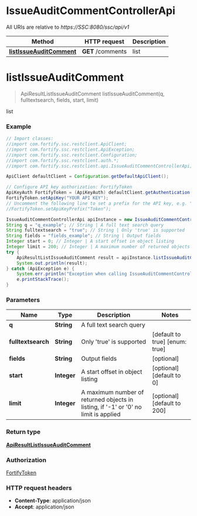 # IssueAuditCommentControllerApi

All URIs are relative to *https://SSC:8080/ssc/api/v1*

Method | HTTP request | Description
------------- | ------------- | -------------
[**listIssueAuditComment**](IssueAuditCommentControllerApi.md#listIssueAuditComment) | **GET** /comments | list


<a name="listIssueAuditComment"></a>
# **listIssueAuditComment**
> ApiResultListIssueAuditComment listIssueAuditComment(q, fulltextsearch, fields, start, limit)

list

### Example
```java
// Import classes:
//import com.fortify.ssc.restclient.ApiClient;
//import com.fortify.ssc.restclient.ApiException;
//import com.fortify.ssc.restclient.Configuration;
//import com.fortify.ssc.restclient.auth.*;
//import com.fortify.ssc.restclient.api.IssueAuditCommentControllerApi;

ApiClient defaultClient = Configuration.getDefaultApiClient();

// Configure API key authorization: FortifyToken
ApiKeyAuth FortifyToken = (ApiKeyAuth) defaultClient.getAuthentication("FortifyToken");
FortifyToken.setApiKey("YOUR API KEY");
// Uncomment the following line to set a prefix for the API key, e.g. "Token" (defaults to null)
//FortifyToken.setApiKeyPrefix("Token");

IssueAuditCommentControllerApi apiInstance = new IssueAuditCommentControllerApi();
String q = "q_example"; // String | A full text search query
String fulltextsearch = "true"; // String | Only 'true' is supported
String fields = "fields_example"; // String | Output fields
Integer start = 0; // Integer | A start offset in object listing
Integer limit = 200; // Integer | A maximum number of returned objects in listing, if '-1' or '0' no limit is applied
try {
    ApiResultListIssueAuditComment result = apiInstance.listIssueAuditComment(q, fulltextsearch, fields, start, limit);
    System.out.println(result);
} catch (ApiException e) {
    System.err.println("Exception when calling IssueAuditCommentControllerApi#listIssueAuditComment");
    e.printStackTrace();
}
```

### Parameters

Name | Type | Description  | Notes
------------- | ------------- | ------------- | -------------
 **q** | **String**| A full text search query |
 **fulltextsearch** | **String**| Only &#39;true&#39; is supported | [default to true] [enum: true]
 **fields** | **String**| Output fields | [optional]
 **start** | **Integer**| A start offset in object listing | [optional] [default to 0]
 **limit** | **Integer**| A maximum number of returned objects in listing, if &#39;-1&#39; or &#39;0&#39; no limit is applied | [optional] [default to 200]

### Return type

[**ApiResultListIssueAuditComment**](ApiResultListIssueAuditComment.md)

### Authorization

[FortifyToken](../README.md#FortifyToken)

### HTTP request headers

 - **Content-Type**: application/json
 - **Accept**: application/json

